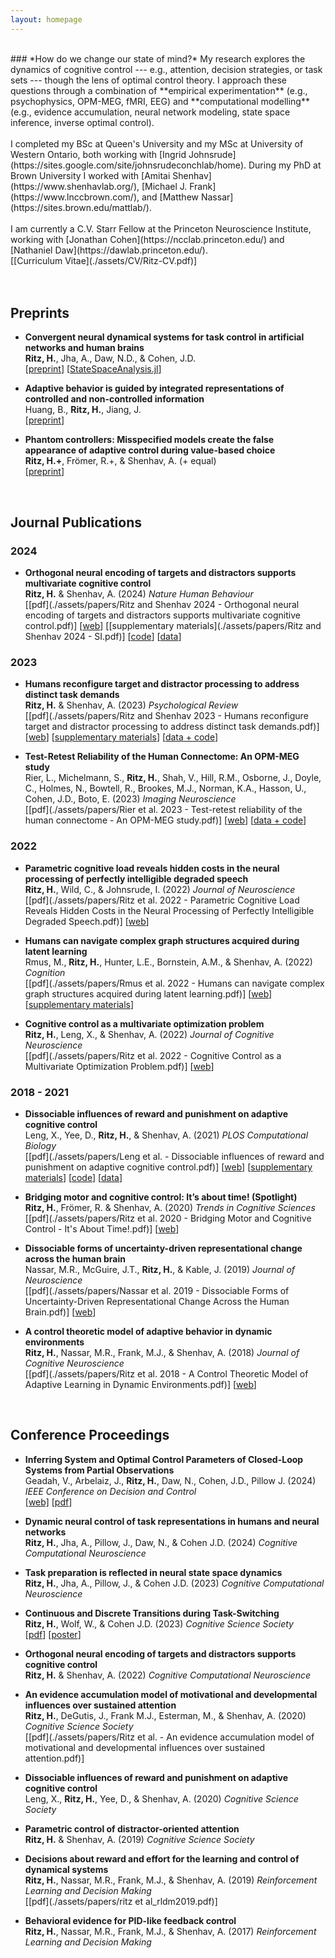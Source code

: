 ```yaml
---
layout: homepage
---
```

<br>
### *How do we change our state of mind?*
My research explores the dynamics of cognitive control --- e.g., attention, decision strategies, or task sets --- though the lens of optimal control theory. I approach these questions through a combination of **empirical experimentation** (e.g., psychophysics, OPM-MEG, fMRI, EEG) and **computational modelling** (e.g., evidence accumulation, neural network modeling, state space inference, inverse optimal control).
<br><br>
I completed my BSc at Queen's University and my MSc at University of Western Ontario, both working with [Ingrid Johnsrude](https://sites.google.com/site/johnsrudeconchlab/home). During my PhD at Brown University I worked with [Amitai Shenhav](https://www.shenhavlab.org/), [Michael J. Frank](https://www.lnccbrown.com/), and [Matthew Nassar](https://sites.brown.edu/mattlab/). 
<br><br>
I am currently a C.V. Starr Fellow at the Princeton Neuroscience Institute, working with [Jonathan Cohen](https://ncclab.princeton.edu/) and [Nathaniel Daw](https://dawlab.princeton.edu/). 
<br>
[[Curriculum Vitae](./assets/CV/Ritz-CV.pdf)]
<br><br><br>







## Preprints

- **Convergent neural dynamical systems for task control in artificial networks and human brains**
  <br>
  **Ritz, H.**, Jha, A., Daw, N.D., & Cohen, J.D.
  <br>
  [[preprint](https://doi.org/10.1101/2024.09.29.615736)]
  [[StateSpaceAnalysis.jl](https://github.com/harrisonritz/StateSpaceAnalysis.jl)]

- **Adaptive behavior is guided by integrated representations of controlled and non-controlled information**
  <br>
  Huang, B., **Ritz, H.**, Jiang, J.
  <br>
  [[preprint](https://doi.org/10.1101/2025.08.07.669231)]

- **Phantom controllers: Misspecified models create the false appearance of adaptive control during value-based choice**
  <br>
  **Ritz, H.+**, Frömer, R.+, & Shenhav, A. (+ equal)
  <br>
  [[preprint](https://doi.org/10.1101/2023.01.18.524640)] 

<br>





## Journal Publications

### 2024

- **Orthogonal neural encoding of targets and distractors supports multivariate cognitive control**
  <br>
  **Ritz, H.** & Shenhav, A. (2024) _Nature Human Behaviour_
  <br>
  [[pdf](./assets/papers/Ritz and Shenhav 2024 - Orthogonal neural encoding of targets and distractors supports multivariate cognitive control.pdf)] 
  [[web](https://doi.org/10.1038/s41562-024-01826-7)] 
  [[supplementary materials](./assets/papers/Ritz and Shenhav 2024 - SI.pdf)] 
  [[code](https://github.com/shenhavlab/PACT_fMRI_public)]
  [[data](https://openneuro.org/datasets/ds004909/versions/1.1.0)]



### 2023

- **Humans reconfigure target and distractor processing to address distinct task demands**
  <br>
  **Ritz, H.** & Shenhav, A. (2023) _Psychological Review_
  <br> 
  [[pdf](./assets/papers/Ritz and Shenhav 2023 - Humans reconfigure target and distractor processing to address distinct task demands.pdf)] 
  [[web](https://doi.org/10.1037/rev0000442)] 
  [[supplementary materials](./assets/papers/rev0000442_sm.pdf)] 
  [[data + code](https://github.com/shenhavlab/PACT-public)]


- **Test-Retest Reliability of the Human Connectome: An OPM-MEG study**
  <br>
  Rier, L., Michelmann, S., **Ritz, H.**, Shah, V., Hill, R.M., Osborne, J., Doyle, C., Holmes, N., Bowtell, R., Brookes, M.J., Norman, K.A., Hasson, U., Cohen, J.D., Boto, E. (2023) _Imaging Neuroscience_
  <br> 
  [[pdf](./assets/papers/Rier et al. 2023 - Test-retest reliability of the human connectome - An OPM-MEG study.pdf)] 
  [[web](https://doi.org/10.1162/imag_a_00020)]
  [[data + code](https://doi.org/10.5281/zenodo.7477060)]




### 2022

- **Parametric cognitive load reveals hidden costs in the neural processing of perfectly intelligible degraded speech**
  <br>
  **Ritz, H.**, Wild, C., & Johnsrude, I. (2022) _Journal of Neuroscience_
  <br> 
  [[pdf](./assets/papers/Ritz et al. 2022 - Parametric Cognitive Load Reveals Hidden Costs in the Neural Processing of Perfectly Intelligible Degraded Speech.pdf)]
  [[web](https://doi.org/10.1523/JNEUROSCI.1777-21.2022)]


- **Humans can navigate complex graph structures acquired during latent learning**
  <br>
  Rmus, M., **Ritz, H.**, Hunter, L.E., Bornstein, A.M., & Shenhav, A. (2022) _Cognition_
  <br> 
  [[pdf](./assets/papers/Rmus et al. 2022 - Humans can navigate complex graph structures acquired during latent learning.pdf)]
  [[web](https://doi.org/10.1016/j.cognition.2022.105103)]
  [[supplementary materials](./assets/papers/1-s2.0-S0010027722000919-mmc1.pdf)]



- **Cognitive control as a multivariate optimization problem**
  <br>
  **Ritz, H.**, Leng, X., & Shenhav, A. (2022) _Journal of Cognitive Neuroscience_
  <br> 
  [[pdf](./assets/papers/Ritz et al. 2022 - Cognitive Control as a Multivariate Optimization Problem.pdf)]
  [[web](https://doi.org/10.1162/jocn_a_01822)]




### 2018 - 2021

- **Dissociable influences of reward and punishment on adaptive cognitive control**
  <br>
  Leng, X., Yee, D., **Ritz, H.**, & Shenhav, A. (2021) _PLOS Computational Biology_
  <br> 
  [[pdf](./assets/papers/Leng et al. - Dissociable influences of reward and punishment on adaptive cognitive control.pdf)]
  [[web](https://doi.org/10.1371/journal.pcbi.1009737)]
  [[supplementary materials](./assets/papers/pcbi.1009737.s001.pdf)]
  [[code](https://github.com/Jasonleng/RewardPenaltyPaper)]
  [[data](https://osf.io/24ud5/)]


- **Bridging motor and cognitive control: It’s about time! (Spotlight)**
  <br>
  **Ritz, H.**, Frömer, R. & Shenhav, A. (2020) _Trends in Cognitive Sciences_
  <br> 
  [[pdf](./assets/papers/Ritz et al. 2020 - Bridging Motor and Cognitive Control - It's About Time!.pdf)]
  [[web](https://doi.org/10.1016/j.tics.2019.11.005)]



- **Dissociable forms of uncertainty-driven representational change across the human brain**
  <br>
  Nassar, M.R., McGuire, J.T., **Ritz, H.**, & Kable, J. (2019) _Journal of Neuroscience_
  <br> 
  [[pdf](./assets/papers/Nassar et al. 2019 - Dissociable Forms of Uncertainty-Driven Representational Change Across the Human Brain.pdf)]
  [[web](https://doi.org/10.1523/JNEUROSCI.1713-18.2018)]


- **A control theoretic model of adaptive behavior in dynamic environments**
  <br>
  **Ritz, H.**, Nassar, M.R., Frank, M.J., & Shenhav, A. (2018) _Journal of Cognitive Neuroscience_
  <br> 
  [[pdf](./assets/papers/Ritz et al. 2018 - A Control Theoretic Model of Adaptive Learning in Dynamic Environments.pdf)]
  [[web](https://doi.org/10.1162/jocn_a_01289)]



<br>









## Conference Proceedings


- **Inferring System and Optimal Control Parameters of Closed-Loop Systems from Partial Observations**
  <br>
  Geadah, V., Arbelaiz, J., **Ritz, H.**, Daw, N., Cohen, J.D., Pillow J. (2024)  _IEEE Conference on Decision and Control_
  <br>
  [[web]](https://doi.org/10.1109/CDC56724.2024.10886179)
  [[pdf](./assets/papers/Inferring_System_and_Optimal_Control_Parameters_of_Closed-Loop_Systems_from_Partial_Observations.pdf)]


- **Dynamic neural control of task representations in humans and neural networks**
  <br>
  **Ritz, H.**, Jha, A., Pillow, J., Daw, N., & Cohen J.D. (2024) _Cognitive Computational Neuroscience_
  <br>


- **Task preparation is reflected in neural state space dynamics**
  <br>
  **Ritz, H.**, Jha, A., Pillow, J., & Cohen J.D. (2023) _Cognitive Computational Neuroscience_
  <br>


- **Continuous and Discrete Transitions during Task-Switching**
  <br>
  **Ritz, H.**, Wolf, W., & Cohen J.D. (2023) _Cognitive Science Society_
  <br>
  [[pdf](./assets/papers/Ritz_2023_CogSci.pdf)] [[poster](./assets/posters/2023_cogsci_poster.pdf)]


- **Orthogonal neural encoding of targets and distractors supports cognitive control**
  <br>
  **Ritz, H.** & Shenhav, A. (2022) _Cognitive Computational Neuroscience_


- **An evidence accumulation model of motivational and developmental influences over sustained attention**
  <br>
  **Ritz, H.**, DeGutis, J., Frank M.J., Esterman, M., & Shenhav, A. (2020) _Cognitive Science Society_
  <br> 
  [[pdf](./assets/papers/Ritz et al. - An evidence accumulation model of motivational and developmental influences over sustained attention.pdf)]


- **Dissociable influences of reward and punishment on adaptive cognitive control**
  <br>
  Leng, X., **Ritz, H.**, Yee, D., & Shenhav, A. (2020) _Cognitive Science Society_


- **Parametric control of distractor-oriented attention**
  <br>
  **Ritz, H.** & Shenhav, A. (2019) _Cognitive Science Society_
  

- **Decisions about reward and effort for the learning and control of dynamical systems**
  <br>
  **Ritz, H.**, Nassar, M.R., Frank, M.J., & Shenhav, A. (2019) _Reinforcement Learning and Decision Making_
  <br> 
  [[pdf](./assets/papers/ritz et al_rldm2019.pdf)]
  

- **Behavioral evidence for PID-like feedback control**
  <br>
  **Ritz, H.**, Nassar, M.R., Frank, M.J., & Shenhav, A. (2017) _Reinforcement Learning and Decision Making_


<br>



